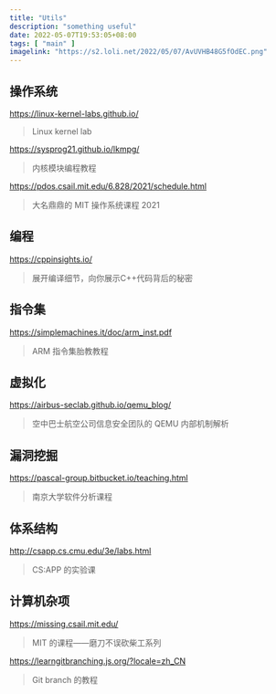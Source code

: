```yaml
---
title: "Utils"
description: "something useful"
date: 2022-05-07T19:53:05+08:00
tags: [ "main" ]
imagelink: "https://s2.loli.net/2022/05/07/AvUVHB48G5fOdEC.png"
---
```




## 操作系统

https://linux-kernel-labs.github.io/

> Linux kernel lab



https://sysprog21.github.io/lkmpg/

> 内核模块编程教程



https://pdos.csail.mit.edu/6.828/2021/schedule.html

> 大名鼎鼎的 MIT 操作系统课程 2021



## 编程

https://cppinsights.io/

> 展开编译细节，向你展示C++代码背后的秘密



## 指令集

https://simplemachines.it/doc/arm_inst.pdf

> ARM 指令集胎教教程



## 虚拟化

https://airbus-seclab.github.io/qemu_blog/

> 空中巴士航空公司信息安全团队的 QEMU 内部机制解析



## 漏洞挖掘

https://pascal-group.bitbucket.io/teaching.html

> 南京大学软件分析课程



## 体系结构

http://csapp.cs.cmu.edu/3e/labs.html

> CS:APP 的实验课





## 计算机杂项

https://missing.csail.mit.edu/

> MIT 的课程——磨刀不误砍柴工系列



https://learngitbranching.js.org/?locale=zh_CN

> Git branch 的教程
